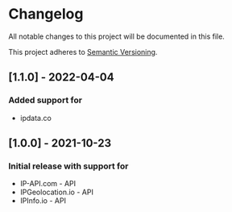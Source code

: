 # Changelog
All notable changes to this project will be documented in this file.

This project adheres to [Semantic Versioning](https://semver.org/spec/v2.0.0.html).

## [1.1.0] - 2022-04-04
### Added support for
- ipdata.co

## [1.0.0] - 2021-10-23
### Initial release with support for
- IP-API.com - API
- IPGeolocation.io - API
- IPInfo.io - API